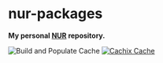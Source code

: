 # nur-packages

**My personal [NUR](https://github.com/nix-community/NUR) repository.**

![Build and Populate Cache](https://github.com/FedericoSchonborn/nur-packages/workflows/Build%20and%20Populate%20Cache/badge.svg)
[![Cachix Cache](https://img.shields.io/badge/cachix-federicoschonborn-blue.svg)](https://federicoschonborn.cachix.org)
